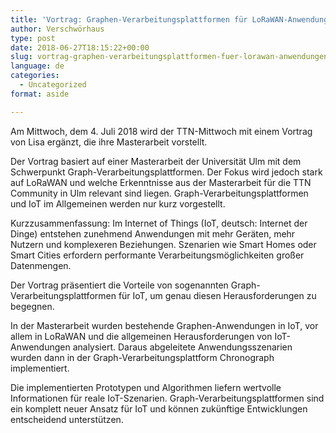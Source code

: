 ```yaml
---
title: 'Vortrag: Graphen-Verarbeitungsplattformen für LoRaWAN-Anwendungen'
author: Verschwörhaus
type: post
date: 2018-06-27T18:15:22+00:00
slug: vortrag-graphen-verarbeitungsplattformen-fuer-lorawan-anwendungen
language: de
categories:
  - Uncategorized
format: aside

---
```

Am Mittwoch, dem 4. Juli 2018 wird der TTN-Mittwoch mit einem Vortrag von Lisa ergänzt, die ihre Masterarbeit vorstellt.

Der Vortrag basiert auf einer Masterarbeit der Universität Ulm mit dem Schwerpunkt Graph-Verarbeitungsplattformen. Der Fokus wird jedoch stark auf LoRaWAN und welche Erkenntnisse aus der Masterarbeit für die TTN Community in Ulm relevant sind liegen. Graph-Verarbeitungsplattformen und IoT im Allgemeinen werden nur kurz vorgestellt.

Kurzzusammenfassung: Im Internet of Things (IoT, deutsch: Internet der Dinge) entstehen zunehmend Anwendungen mit mehr Geräten, mehr Nutzern und komplexeren Beziehungen. Szenarien wie Smart Homes oder Smart Cities erfordern performante Verarbeitungsmöglichkeiten großer Datenmengen.

Der Vortrag präsentiert die Vorteile von sogenannten Graph-Verarbeitungsplattformen für IoT, um genau diesen Herausforderungen zu begegnen.
  
In der Masterarbeit wurden bestehende Graphen-Anwendungen in IoT, vor allem in LoRaWAN und die allgemeinen Herausforderungen von IoT-Anwendungen analysiert. Daraus abgeleitete Anwendungsszenarien wurden dann in der Graph-Verarbeitungsplattform Chronograph implementiert.

Die implementierten Prototypen und Algorithmen liefern wertvolle Informationen für reale IoT-Szenarien. Graph-Verarbeitungsplattformen sind ein komplett neuer Ansatz für IoT und können zukünftige Entwicklungen entscheidend unterstützen.
